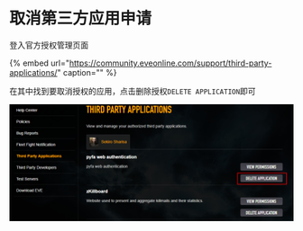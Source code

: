 # 取消第三方应用申请

登入官方授权管理页面

{% embed url="https://community.eveonline.com/support/third-party-applications/" caption="" %}

在其中找到要取消授权的应用，点击删除授权`DELETE APPLICATION`即可

![](../../.gitbook/assets/Snipaste_2020-10-16_19-33-22.png)
